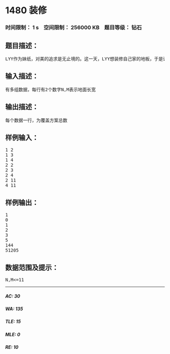 # 1480 装修   
### 时间限制： 1 s&nbsp;&nbsp;&nbsp;&nbsp;空间限制： 256000 KB&nbsp;&nbsp;&nbsp;&nbsp;题目等级： 钻石  
## 题目描述：  

<pre>
LYY作为妹纸，对美的追求是无止境的。这一天，LYY想装修自己家的地板，于是请来了Monkey来帮忙，LYY想用1*2的砖块来覆盖地面，1种覆盖方案对聪明的Monkey来说轻而易举，但Monkey想找出覆盖方案总数以在LYY面前展示自己的高智商=-=但是Monkey脑子突然短路了，于是他把这个任务交给了你。
</pre>
  
  
## 输入描述：  

<pre>
有多组数据，每行有2个数字N,M表示地面长宽
</pre>
  
  
## 输出描述：  

<pre>
每个数据一行，为覆盖方案总数
</pre>
  
  
## 样例输入：  

<pre>
1 2
1 3
1 4
2 2
2 3
2 4
2 11
4 11
</pre>
  
  
## 样例输出：  

<pre>
1
0
1
2
3
5
144
51205
</pre>
  
  
## 数据范围及提示：  

<pre>
N,M<=11
</pre>
  
  
***  

##### AC: 30  
##### WA: 135  
##### TLE: 15  
##### MLE: 0  
##### RE: 10  
